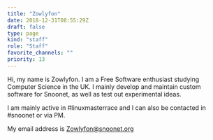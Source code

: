 ```yaml
---
title: "Zowlyfon"
date: 2018-12-31T08:55:29Z
draft: false
type: page
kind: "staff"
role: "Staff"
favorite_channels: ""
priority: 13
---
```


Hi, my name is Zowlyfon. I am a Free Software enthusiast studying Computer Science in the UK. I mainly develop and maintain custom software for Snoonet, as well as test out experimental ideas.

I am mainly active in #linuxmasterrace and I can also be contacted in #snoonet or via PM.

My email address is Zowlyfon@snoonet.org

